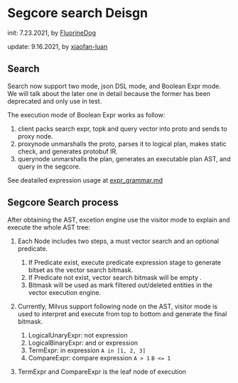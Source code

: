 # Segcore search Deisgn
init: 7.23.2021, by [FluorineDog](https://github.com/FluorineDog)

update: 9.16.2021, by [xiaofan-luan](https://github.com/xiaofan-luan)

## Search
Search now support two mode, json DSL mode, and Boolean Expr mode. We will talk about the later one in detail because the former has been deprecated and only use in test.

The execution mode of Boolean Expr works as follow:
1. client packs search expr, topk and query vector into proto and sends to proxy node.
2. proxynode unmarshalls the proto, parses it to logical plan, makes static check, and generates protobuf IR.
3. querynode unmarshalls the plan, generates an executable plan AST, and query in the segcore.

See deatailed expression usage at [expr_grammar.md](https://milvus.io/docs/v2.0.0/expression.md)

## Segcore Search process
After obtaining the AST, excetion engine use the visitor mode to explain and execute the whole AST tree:

1. Each Node includes two steps, a must vector search and an optional predicate.
    1. If Predicate exist, execute predicate expression stage to generate bitset as the vector search bitmask.
    2. If Predicate not exist, vector search bitmask will be empty . 
    3. Bitmask will be used as mark filtered out/deleted entities in the vector execution engine.
       
2. Currently, Milvus support following node on the AST, visitor mode is used to interpret and execute from top to bottom and generate the final bitmask.
    1. LogicalUnaryExpr: not expression 
    2. LogicalBinaryExpr: and or expression
    3. TermExpr: in expression `A in [1, 2, 3]`
    4. CompareExpr: compare expression `A > 1` `B <= 1`
    
3. TermExpr and CompareExpr is the leaf node of execution